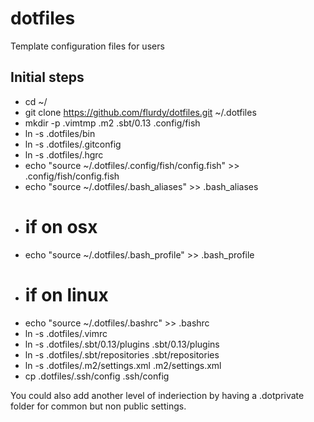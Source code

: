 dotfiles
=====

Template configuration files for users


Initial steps
----
* cd ~/
* git clone https://github.com/flurdy/dotfiles.git ~/.dotfiles
* mkdir -p .vimtmp .m2 .sbt/0.13 .config/fish
* ln -s .dotfiles/bin
* ln -s .dotfiles/.gitconfig
* ln -s .dotfiles/.hgrc
* echo "source ~/.dotfiles/.config/fish/config.fish" >> .config/fish/config.fish
* echo "source ~/.dotfiles/.bash_aliases" >> .bash_aliases
* # if on osx
* echo "source ~/.dotfiles/.bash_profile" >> .bash_profile
* # if on linux 
* echo "source ~/.dotfiles/.bashrc" >> .bashrc
* ln -s .dotfiles/.vimrc
* ln -s .dotfiles/.sbt/0.13/plugins .sbt/0.13/plugins
* ln -s .dotfiles/.sbt/repositories .sbt/repositories
* ln -s .dotfiles/.m2/settings.xml .m2/settings.xml
* cp .dotfiles/.ssh/config .ssh/config

You could also add another level of inderiection by having a .dotprivate folder for common but non public settings.

